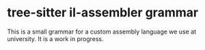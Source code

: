 # tree-sitter il-assembler grammar
This is a small grammar for a custom assembly language we use at university. It is a work in progress.